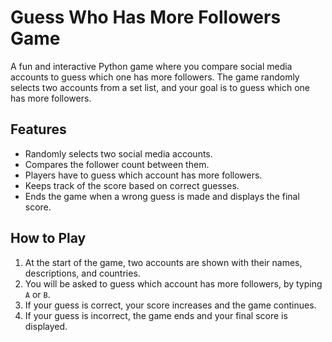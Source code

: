 # Guess Who Has More Followers Game
A fun and interactive Python game where you compare social media accounts to guess which one has more followers. The game randomly selects two accounts from a set list, and your goal is to guess which one has more followers.

## Features
- Randomly selects two social media accounts.
- Compares the follower count between them.
- Players have to guess which account has more followers.
- Keeps track of the score based on correct guesses.
- Ends the game when a wrong guess is made and displays the final score.

## How to Play
1. At the start of the game, two accounts are shown with their names, descriptions, and countries.
2. You will be asked to guess which account has more followers, by typing `A` or `B`.
3. If your guess is correct, your score increases and the game continues.
4. If your guess is incorrect, the game ends and your final score is displayed.
